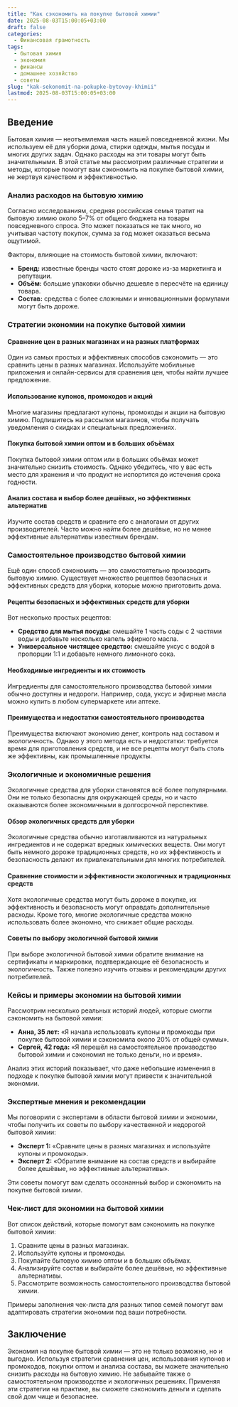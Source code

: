```yaml
---
title: "Как сэкономить на покупке бытовой химии"
date: 2025-08-03T15:00:05+03:00
draft: false
categories:
  - Финансовая грамотность
tags:
  - бытовая химия
  - экономия
  - финансы
  - домашнее хозяйство
  - советы
slug: "kak-sekonomit-na-pokupke-bytovoy-khimii"
lastmod: 2025-08-03T15:00:05+03:00
---
```




## Введение

Бытовая химия — неотъемлемая часть нашей повседневной жизни. Мы используем её для уборки дома, стирки одежды, мытья посуды и многих других задач. Однако расходы на эти товары могут быть значительными. В этой статье мы рассмотрим различные стратегии и методы, которые помогут вам сэкономить на покупке бытовой химии, не жертвуя качеством и эффективностью.

### Анализ расходов на бытовую химию

Согласно исследованиям, средняя российская семья тратит на бытовую химию около 5–7% от общего бюджета на товары повседневного спроса. Это может показаться не так много, но учитывая частоту покупок, сумма за год может оказаться весьма ощутимой.

Факторы, влияющие на стоимость бытовой химии, включают:

- **Бренд:** известные бренды часто стоят дороже из-за маркетинга и репутации.
- **Объём:** большие упаковки обычно дешевле в пересчёте на единицу товара.
- **Состав:** средства с более сложными и инновационными формулами могут быть дороже.

### Стратегии экономии на покупке бытовой химии

#### Сравнение цен в разных магазинах и на разных платформах

Один из самых простых и эффективных способов сэкономить — это сравнить цены в разных магазинах. Используйте мобильные приложения и онлайн-сервисы для сравнения цен, чтобы найти лучшее предложение.

#### Использование купонов, промокодов и акций

Многие магазины предлагают купоны, промокоды и акции на бытовую химию. Подпишитесь на рассылки магазинов, чтобы получать уведомления о скидках и специальных предложениях.

#### Покупка бытовой химии оптом и в больших объёмах

Покупка бытовой химии оптом или в больших объёмах может значительно снизить стоимость. Однако убедитесь, что у вас есть место для хранения и что продукт не испортится до истечения срока годности.

#### Анализ состава и выбор более дешёвых, но эффективных альтернатив

Изучите состав средств и сравните его с аналогами от других производителей. Часто можно найти более дешёвые, но не менее эффективные альтернативы известным брендам.

### Самостоятельное производство бытовой химии

Ещё один способ сэкономить — это самостоятельно производить бытовую химию. Существует множество рецептов безопасных и эффективных средств для уборки, которые можно приготовить дома.

#### Рецепты безопасных и эффективных средств для уборки

Вот несколько простых рецептов:

- **Средство для мытья посуды:** смешайте 1 часть соды с 2 частями воды и добавьте несколько капель эфирного масла.
- **Универсальное чистящее средство:** смешайте уксус с водой в пропорции 1:1 и добавьте немного лимонного сока.

#### Необходимые ингредиенты и их стоимость

Ингредиенты для самостоятельного производства бытовой химии обычно доступны и недороги. Например, сода, уксус и эфирные масла можно купить в любом супермаркете или аптеке.

#### Преимущества и недостатки самостоятельного производства

Преимущества включают экономию денег, контроль над составом и экологичность. Однако у этого метода есть и недостатки: требуется время для приготовления средств, и не все рецепты могут быть столь же эффективны, как промышленные продукты.

### Экологичные и экономичные решения

Экологичные средства для уборки становятся всё более популярными. Они не только безопасны для окружающей среды, но и часто оказываются более экономичными в долгосрочной перспективе.

#### Обзор экологичных средств для уборки

Экологичные средства обычно изготавливаются из натуральных ингредиентов и не содержат вредных химических веществ. Они могут быть немного дороже традиционных средств, но их эффективность и безопасность делают их привлекательными для многих потребителей.

#### Сравнение стоимости и эффективности экологичных и традиционных средств

Хотя экологичные средства могут быть дороже в покупке, их эффективность и безопасность могут оправдать дополнительные расходы. Кроме того, многие экологичные средства можно использовать более экономно, что снижает общие расходы.

#### Советы по выбору экологичной бытовой химии

При выборе экологичной бытовой химии обратите внимание на сертификаты и маркировки, подтверждающие её безопасность и экологичность. Также полезно изучить отзывы и рекомендации других потребителей.

### Кейсы и примеры экономии на бытовой химии

Рассмотрим несколько реальных историй людей, которые смогли сэкономить на бытовой химии:

- **Анна, 35 лет:** «Я начала использовать купоны и промокоды при покупке бытовой химии и сэкономила около 20% от общей суммы».
- **Сергей, 42 года:** «Я перешёл на самостоятельное производство бытовой химии и сэкономил не только деньги, но и время».

Анализ этих историй показывает, что даже небольшие изменения в подходе к покупке бытовой химии могут привести к значительной экономии.

### Экспертные мнения и рекомендации

Мы поговорили с экспертами в области бытовой химии и экономии, чтобы получить их советы по выбору качественной и недорогой бытовой химии:

- **Эксперт 1:** «Сравните цены в разных магазинах и используйте купоны и промокоды».
- **Эксперт 2:** «Обратите внимание на состав средств и выбирайте более дешёвые, но эффективные альтернативы».

Эти советы помогут вам сделать осознанный выбор и сэкономить на покупке бытовой химии.

### Чек-лист для экономии на бытовой химии

Вот список действий, которые помогут вам сэкономить на покупке бытовой химии:

1. Сравните цены в разных магазинах.
2. Используйте купоны и промокоды.
3. Покупайте бытовую химию оптом и в больших объёмах.
4. Анализируйте состав и выбирайте более дешёвые, но эффективные альтернативы.
5. Рассмотрите возможность самостоятельного производства бытовой химии.

Примеры заполнения чек-листа для разных типов семей помогут вам адаптировать стратегии экономии под ваши потребности.

## Заключение

Экономия на покупке бытовой химии — это не только возможно, но и выгодно. Используя стратегии сравнения цен, использования купонов и промокодов, покупки оптом и анализа состава, вы можете значительно снизить расходы на бытовую химию. Не забывайте также о самостоятельном производстве и экологичных решениях. Применяя эти стратегии на практике, вы сможете сэкономить деньги и сделать свой дом чище и безопаснее.

